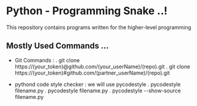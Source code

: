 # Python - Programming Snake ..!

This repository contains programs written for the higher-level programming

## Mostly Used Commands ...
- Git Commands :
. git clone https://(your_token)@github.com/(your_userName)/(repo).git
. git clone https://(your_token)#github.com/(partner_userName)/(repo).git

- pythond code style checker :
we will use pycodestyle
. pycodestyle filename.py
. pycodestyle filename.py
. pycodestyle --show-source filename.py
